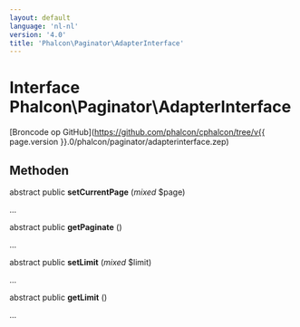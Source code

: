 ```yaml
---
layout: default
language: 'nl-nl'
version: '4.0'
title: 'Phalcon\Paginator\AdapterInterface'
---
```


# Interface **Phalcon\Paginator\AdapterInterface**

[Broncode op GitHub](https://github.com/phalcon/cphalcon/tree/v{{ page.version }}.0/phalcon/paginator/adapterinterface.zep)

## Methoden

abstract public **setCurrentPage** (*mixed* $page)

...

abstract public **getPaginate** ()

...

abstract public **setLimit** (*mixed* $limit)

...

abstract public **getLimit** ()

...